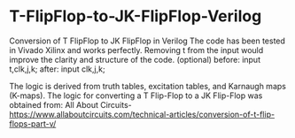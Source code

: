 # T-FlipFlop-to-JK-FlipFlop-Verilog
Conversion of T FlipFlop to JK FlipFlop in Verilog
The code has been tested in Vivado Xilinx and works perfectly. Removing t from the input would improve the clarity and structure of the code.
(optional)
before:
input t,clk,j,k;
after:
input clk,j,k;

The logic is derived from truth tables, excitation tables, and Karnaugh maps (K-maps).
The logic for converting a T Flip-Flop to a JK Flip-Flop was obtained from:
All About Circuits-https://www.allaboutcircuits.com/technical-articles/conversion-of-t-flip-flops-part-v/
